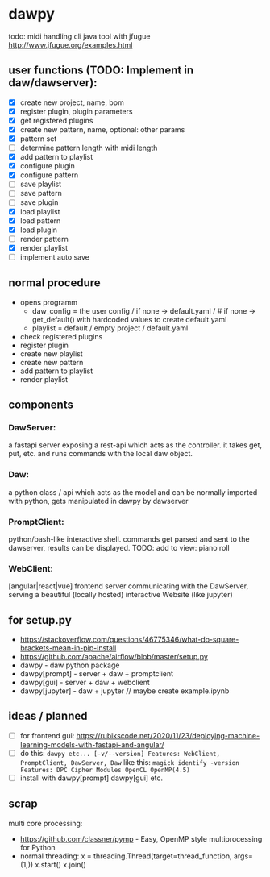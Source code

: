# dawpy
todo: midi handling cli java tool with jfugue http://www.jfugue.org/examples.html
## user functions (TODO: Implement in daw/dawserver):
- [X] create new project, name, bpm
- [X] register plugin, plugin parameters
- [X] get registered plugins
- [X] create new pattern, name, optional: other params 
- [X] pattern set 
- [ ] determine pattern length with midi length
- [X] add pattern to playlist
- [X] configure plugin
- [X] configure pattern
- [ ] save playlist
- [ ] save pattern
- [ ] save plugin
- [X] load playlist
- [X] load pattern
- [X] load plugin
- [ ] render pattern
- [X] render playlist
- [ ] implement auto save
## normal procedure
- opens programm
  - daw_config = the user config / if none -> default.yaml / # if none -> get_default() with hardcoded values to create default.yaml
  - playlist = default / empty project / default.yaml
- check registered plugins
- register plugin
- create new playlist
- create new pattern
- add pattern to playlist
- render playlist

## components
### DawServer:
a fastapi server exposing a rest-api which acts as the controller. it takes get, put, etc. and runs commands with the local daw object. 
### Daw:
a python class / api which acts as the model and can be normally imported with python, gets manipulated in dawpy by dawserver
### PromptClient:
python/bash-like interactive shell. commands get parsed and sent to the dawserver, results can be displayed. 
TODO: add to view: piano roll
### WebClient:
[angular|react|vue] frontend server communicating with the DawServer, serving a beautiful (locally hosted) interactive Website (like jupyter) 

## for setup.py
- https://stackoverflow.com/questions/46775346/what-do-square-brackets-mean-in-pip-install
- https://github.com/apache/airflow/blob/master/setup.py
- dawpy - daw python package 
- dawpy[prompt] - server + daw + promptclient
- dawpy[gui] - server + daw + webclient
- dawpy[jupyter] - daw + jupyter // maybe create example.ipynb

## ideas / planned
- [ ] for frontend gui: https://rubikscode.net/2020/11/23/deploying-machine-learning-models-with-fastapi-and-angular/
- [ ] do this:
`dawpy etc... [-v/--version]
  Features: WebClient, PromptClient, DawServer, Daw`
like this: 
`magick identify -version
  Features: DPC Cipher Modules OpenCL OpenMP(4.5)`
- [ ] install with dawpy[prompt] dawpy[gui] etc.

## scrap
multi core processing:
  - https://github.com/classner/pymp - Easy, OpenMP style multiprocessing for Python
  - normal threading: x = threading.Thread(target=thread_function, args=(1,)) x.start() x.join() 
